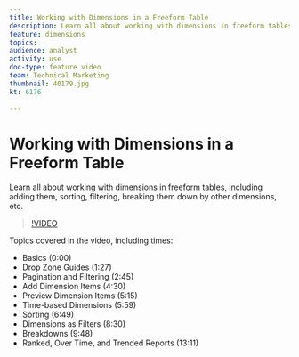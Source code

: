 ```yaml
---
title: Working with Dimensions in a Freeform Table
description: Learn all about working with dimensions in freeform tables, including adding them, sorting, filtering, breaking them down by other dimensions, etc.
feature: dimensions
topics: 
audience: analyst
activity: use
doc-type: feature video
team: Technical Marketing
thumbnail: 40179.jpg
kt: 6176

---
```


# Working with Dimensions in a Freeform Table

Learn all about working with dimensions in freeform tables, including adding them, sorting, filtering, breaking them down by other dimensions, etc.

>[!VIDEO](https://video.tv.adobe.com/v/40179/?quality=12&learn=on)

Topics covered in the video, including times:

* Basics (0:00)
* Drop Zone Guides (1:27)
* Pagination and Filtering (2:45)
* Add Dimension Items (4:30)
* Preview Dimension Items (5:15)
* Time-based Dimensions (5:59)
* Sorting (6:49)
* Dimensions as Filters (8:30)
* Breakdowns (9:48)
* Ranked, Over Time, and Trended Reports (13:11)
